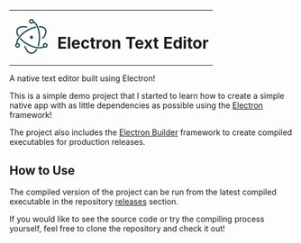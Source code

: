 <table>
  <tr>
    <td>
      <img width="64" src="resources/icon.svg">
    </td>
    <td>
      <h1>Electron Text Editor</h1>
    </td>
  </tr>
</table>

A native text editor built using Electron!

This is a simple demo project that I started to learn how to create a simple native app with as little dependencies as possible using the [Electron](https://www.electronjs.org/) framework!

The project also includes the [Electron Builder](https://github.com/electron-userland/electron-builder) framework to create compiled executables for production releases.

## How to Use
The compiled version of the project can be run from the latest compiled executable in the repository [releases](https://github.com/Offroaders123/Electron-Text-Editor/releases/latest) section.

If you would like to see the source code or try the compiling process yourself, feel free to clone the repository and check it out!
